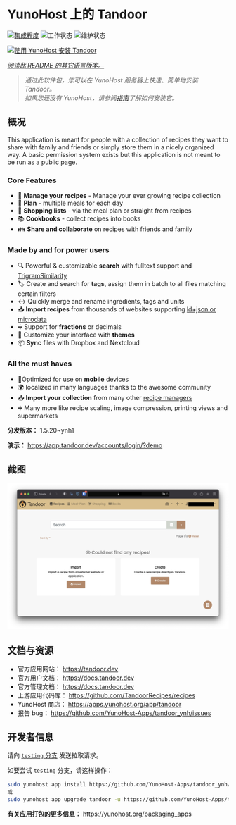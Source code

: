 <!--
注意：此 README 由 <https://github.com/YunoHost/apps/tree/master/tools/readme_generator> 自动生成
请勿手动编辑。
-->

# YunoHost 上的 Tandoor

[![集成程度](https://dash.yunohost.org/integration/tandoor.svg)](https://ci-apps.yunohost.org/ci/apps/tandoor/) ![工作状态](https://ci-apps.yunohost.org/ci/badges/tandoor.status.svg) ![维护状态](https://ci-apps.yunohost.org/ci/badges/tandoor.maintain.svg)

[![使用 YunoHost 安装 Tandoor](https://install-app.yunohost.org/install-with-yunohost.svg)](https://install-app.yunohost.org/?app=tandoor)

*[阅读此 README 的其它语言版本。](./ALL_README.md)*

> *通过此软件包，您可以在 YunoHost 服务器上快速、简单地安装 Tandoor。*  
> *如果您还没有 YunoHost，请参阅[指南](https://yunohost.org/install)了解如何安装它。*

## 概况

This application is meant for people with a collection of recipes they want to share with family and friends or simply
store them in a nicely organized way. A basic permission system exists but this application is not meant to be run as 
a public page.

### Core Features

- 🥗 **Manage your recipes** - Manage your ever growing recipe collection
- 📆 **Plan** - multiple meals for each day
- 🛒 **Shopping lists** - via the meal plan or straight from recipes
- 📚 **Cookbooks** - collect recipes into books
- 👪 **Share and collaborate** on recipes with friends and family

### Made by and for power users

- 🔍 Powerful & customizable **search** with fulltext support and [TrigramSimilarity](https://docs.djangoproject.com/en/3.0/ref/contrib/postgres/search/#trigram-similarity)
- 🏷️ Create and search for **tags**, assign them in batch to all files matching certain filters
- ↔️ Quickly merge and rename ingredients, tags and units 
- 📥️ **Import recipes** from thousands of websites supporting [ld+json or microdata](https://schema.org/Recipe)
- ➗ Support for **fractions** or decimals
- 🎨 Customize your interface with **themes**
- 📦 **Sync** files with Dropbox and Nextcloud
  
### All the must haves

- 📱Optimized for use on **mobile** devices
- 🌍 localized in many languages thanks to the awesome community
- 📥️ **Import your collection** from many other [recipe managers](https://docs.tandoor.dev/features/import_export/)
- ➕ Many more like recipe scaling, image compression, printing views and supermarkets

**分发版本：** 1.5.20~ynh1

**演示：** <https://app.tandoor.dev/accounts/login/?demo>

## 截图

![Tandoor 的截图](./doc/screenshots/example.jpg)

## 文档与资源

- 官方应用网站： <https://tandoor.dev>
- 官方用户文档： <https://docs.tandoor.dev>
- 官方管理文档： <https://docs.tandoor.dev>
- 上游应用代码库： <https://github.com/TandoorRecipes/recipes>
- YunoHost 商店： <https://apps.yunohost.org/app/tandoor>
- 报告 bug： <https://github.com/YunoHost-Apps/tandoor_ynh/issues>

## 开发者信息

请向 [`testing` 分支](https://github.com/YunoHost-Apps/tandoor_ynh/tree/testing) 发送拉取请求。

如要尝试 `testing` 分支，请这样操作：

```bash
sudo yunohost app install https://github.com/YunoHost-Apps/tandoor_ynh/tree/testing --debug
或
sudo yunohost app upgrade tandoor -u https://github.com/YunoHost-Apps/tandoor_ynh/tree/testing --debug
```

**有关应用打包的更多信息：** <https://yunohost.org/packaging_apps>
